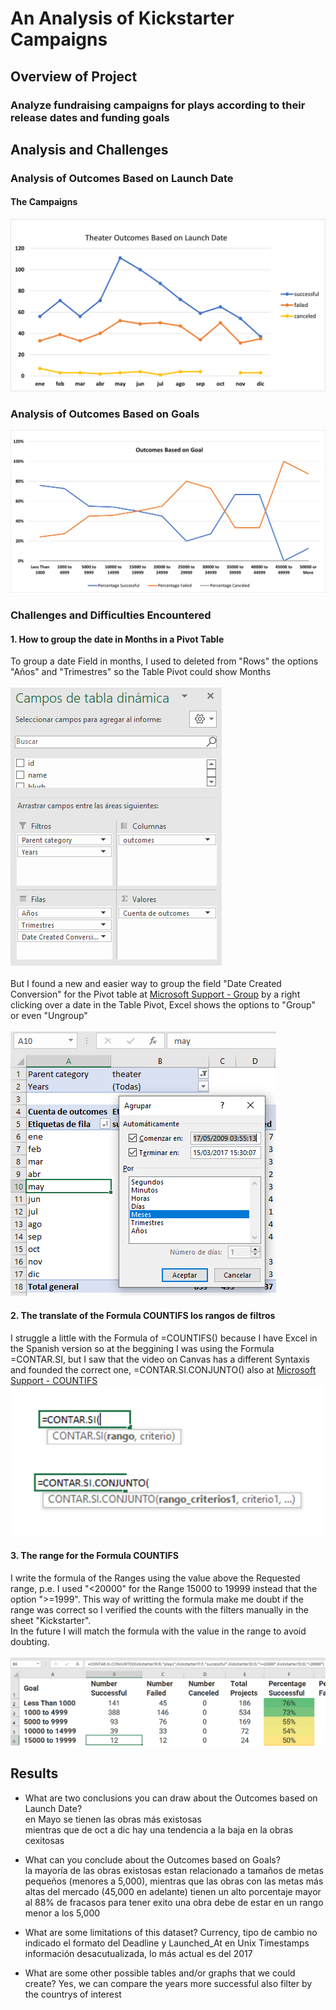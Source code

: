 # An Analysis of Kickstarter Campaigns

## Overview of Project

### Analyze fundraising campaigns for plays according to their release dates and funding goals

## Analysis and Challenges

### Analysis of Outcomes Based on Launch Date
#### The Campaigns
![Outcomes_Date](https://github.com/KarlaPerezR/kickstarter-analysis/blob/main/resources/Theater_Outcomes_vs_Launch.png)

### Analysis of Outcomes Based on Goals
![Outcomes_Goals](https://github.com/KarlaPerezR/kickstarter-analysis/blob/main/resources/Outcomes_vs_Goals.png)

### Challenges and Difficulties Encountered

#### 1. How to group the date in Months in a Pivot Table

To group a date Field in months, I used to deleted from "Rows" the options "Años" and "Trimestres" so the Table Pivot could show Months
<br/><br/>![Row _Options](https://github.com/KarlaPerezR/kickstarter-analysis/blob/main/resources/Row_date_Options.PNG)
<br/><br/> But I found a new and easier way to group the field "Date Created Conversion" for the Pivot table at [Microsoft Support - Group](https://support.microsoft.com/es-es/office/agrupar-o-desagrupar-datos-en-una-tabla-din%C3%A1mica-c9d1ddd0-6580-47d1-82bc-c84a5a340725) by a right clicking over a date in the Table Pivot, Excel shows the options to "Group" or even "Ungroup"
<br/><br/> ![Group_monthly](https://github.com/KarlaPerezR/kickstarter-analysis/blob/main/resources/Group_Monthly.PNG)

#### 2. The translate of the Formula COUNTIFS los rangos de filtros
I struggle a little with the Formula of =COUNTIFS() because I have Excel in the Spanish version so at the beggining I was using the Formula =CONTAR.SI, but I saw that the video on Canvas has a different Syntaxis and founded the correct one, =CONTAR.SI.CONJUNTO() also at [Microsoft Support - COUNTIFS](https://support.microsoft.com/es-es/office/funci%C3%B3n-contar-si-conjunto-dda3dc6e-f74e-4aee-88bc-aa8c2a866842)
![Formula](https://github.com/KarlaPerezR/kickstarter-analysis/blob/main/resources/Formula_COUNT.png)

#### 3. The range for the Formula COUNTIFS
I write the formula of the Ranges using the value above the Requested range, p.e. I used "<20000" for the Range 15000 to 19999 instead that the option ">=1999".
This way of writting the formula make me doubt if the range was correct so I verified the counts with the filters manually in the sheet "Kickstarter".
<br/>In the future I will match the formula with the value in the range to avoid doubting.
<br/><br/>![Ranges](https://github.com/KarlaPerezR/kickstarter-analysis/blob/main/resources/Ranges.PNG)


## Results

- What are two conclusions you can draw about the Outcomes based on Launch Date?
<br/> en Mayo se tienen las obras más existosas
<br/>mientras que de oct a dic hay una tendencia a la baja en la obras cexitosas 

- What can you conclude about the Outcomes based on Goals?
<br/>la mayoría de las obras existosas estan relacionado a tamaños de metas pequeños (menores a 5,000), mientras que las obras con las metas más altas del mercado (45,000 en adelante) tienen un alto porcentaje mayor al 88% de fracasos 
para tener exito una obra debe de estar en un rango menor a los 5,000

- What are some limitations of this dataset?
Currency, tipo de cambio no indicado
el formato del Deadline y Launched_At en Unix Timestamps
información desacutualizada, lo más actual es del 2017

- What are some other possible tables and/or graphs that we could create?
Yes, we can compare the years more successful
also filter by the countrys of interest
